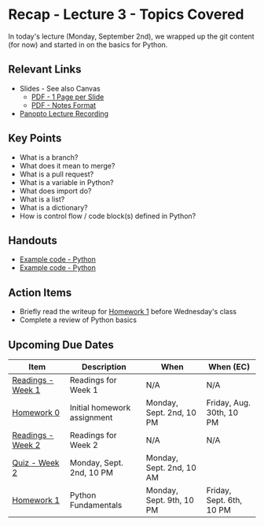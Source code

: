 # Recap - Lecture 3 - Topics Covered

In today's lecture (Monday, September 2nd), we wrapped up the git content (for now) and started in on the basics for Python.

## Relevant Links

* Slides - See also Canvas
   * [PDF - 1 Page per Slide](https://canvas.nd.edu/files/3921257/download?download_frd=1)
   * [PDF - Notes Format](https://canvas.nd.edu/files/3921256/download?download_frd=1)
* [Panopto Lecture Recording](https://notredame.hosted.panopto.com/Panopto/Pages/Viewer.aspx?id=e6249c25-78df-48d2-8d61-b1df01108a35)

## Key Points

* What is a branch?
* What does it mean to merge?
* What is a pull request?
* What is a variable in Python?
* What does import do?
* What is a list?
* What is a dictionary?
* How is control flow / code block(s) defined in Python?

## Handouts

* [Example code - Python](review-status.py)
* [Example code - Python](Code-Example.py)

## Action Items

* Briefly read the writeup for [Homework 1](../../hw/hw01/README.md) before Wednesday's class
* Complete a review of Python basics

## Upcoming Due Dates

| **Item** | **Description** | **When** | **When (EC)** |
|---|---|---|---|
| [Readings - Week 1](../../readings/readings-week01.md) | Readings for Week 1 | N/A | N/A | 
| [Homework 0](../../hw/hw00/README.md) | Initial homework assignment | Monday, Sept. 2nd, 10 PM | Friday, Aug. 30th, 10 PM | 
| [Readings - Week 2](../../readings/readings-week02.md) | Readings for Week 2 | N/A | N/A | 
| [Quiz - Week 2](https://canvas.nd.edu/courses/99306/quizzes/56861) | Monday, Sept. 2nd, 10 PM | Monday, Sept. 2nd, 10 AM | 
| [Homework 1](../../hw/hw01/README.md) | Python Fundamentals | Monday, Sept. 9th, 10 PM | Friday, Sept. 6th, 10 PM | 
